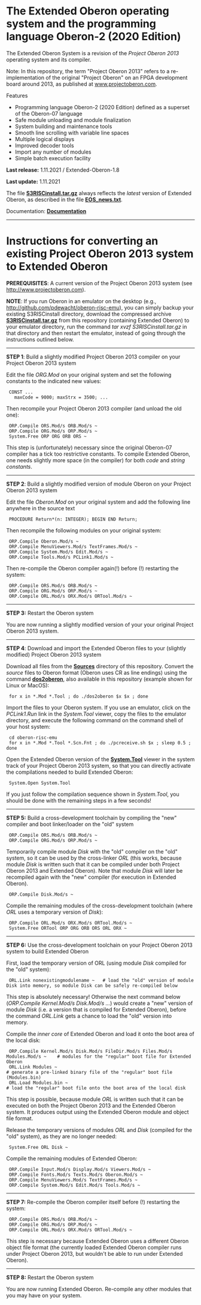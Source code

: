 # The Extended Oberon operating system and the programming language Oberon-2 (2020 Edition)
The Extended Oberon System is a revision of the *Project Oberon 2013* operating system and its compiler.

Note: In this repository, the term "Project Oberon 2013" refers to a re-implementation of the original "Project Oberon" on an FPGA development board around 2013, as published at www.projectoberon.com.

Features

* Programming language Oberon-2 (2020 Edition) defined as a superset of the Oberon-07 language
* Safe module unloading and module finalization
* System building and maintenance tools
* Smooth line scrolling with variable line spaces
* Multiple logical displays
* Improved decoder tools
* Import any number of modules
* Simple batch execution facility

**Last release:** 1.11.2021 / Extended-Oberon-1.8

**Last update:** 1.11.2021

The file [**S3RISCinstall.tar.gz**](Documentation/S3RISCinstall.tar.gz) always reflects the *latest* version of Extended Oberon, as described in the file [**EOS_news.txt**](EOS_news.txt).

Documentation: [**Documentation**](Documentation)

------------------------------------------------------

# Instructions for converting an existing Project Oberon 2013 system to Extended Oberon

**PREREQUISITES**: A current version of the Project Oberon 2013 system (see http://www.projectoberon.com).

**NOTE**: If you run Oberon in an emulator on the desktop (e.g., http://github.com/pdewacht/oberon-risc-emu), you can simply backup your existing S3RISCinstall directory, download the compressed archive [**S3RISCinstall.tar.gz**](Documentation/S3RISCinstall.tar.gz) from this repository (containing Extended Oberon) to your emulator directory, run the command *tar xvzf S3RISCinstall.tar.gz* in that directory and then restart the emulator, instead of going through the instructions outlined below.

------------------------------------------------------

**STEP 1**: Build a slightly modified Project Oberon 2013 compiler on your Project Oberon 2013 system

Edit the file *ORG.Mod* on your original system and set the following constants to the indicated new values:

     CONST ...
       maxCode = 9000; maxStrx = 3500; ...

Then recompile your Project Oberon 2013 compiler (and unload the old one):

     ORP.Compile ORS.Mod/s ORB.Mod/s ~
     ORP.Compile ORG.Mod/s ORP.Mod/s ~
     System.Free ORP ORG ORB ORS ~

This step is (unfortunately) necessary since the original Oberon-07 compiler has a tick too restrictive constants. To compile Extended Oberon, one needs slightly more space (in the compiler) for both *code* and *string constants*.

------------------------------------------------------

**STEP 2**: Build a slightly modified version of module Oberon on your Project Oberon 2013 system

Edit the file *Oberon.Mod* on your original system and add the following line anywhere in the source text

     PROCEDURE Return*(n: INTEGER); BEGIN END Return;

Then recompile the following modules on your original system:

     ORP.Compile Oberon.Mod/s ~
     ORP.Compile MenuViewers.Mod/s TextFrames.Mod/s ~
     ORP.Compile System.Mod/s Edit.Mod/s ~
     ORP.Compile Tools.Mod/s PCLink1.Mod/s ~

Then re-compile the Oberon compiler again(!) before (!) restarting the system:

     ORP.Compile ORS.Mod/s ORB.Mod/s ~
     ORP.Compile ORG.Mod/s ORP.Mod/s ~
     ORP.Compile ORL.Mod/s ORX.Mod/s ORTool.Mod/s ~

------------------------------------------------------

**STEP 3:** Restart the Oberon system

You are now running a slightly modified version  of your your original Project Oberon 2013 system.

------------------------------------------------------

**STEP 4**: Download and import the Extended Oberon files to your (slightly modified) Project Oberon 2013 system

Download all files from the [**Sources**](Sources/) directory of this repository. Convert the *source* files to Oberon format (Oberon uses CR as line endings) using the command [**dos2oberon**](dos2oberon), also available in this repository (example shown for Linux or MacOS):

     for x in *.Mod *.Tool ; do ./dos2oberon $x $x ; done

Import the files to your Oberon system. If you use an emulator, click on the *PCLink1.Run* link in the *System.Tool* viewer, copy the files to the emulator directory, and execute the following command on the command shell of your host system:

     cd oberon-risc-emu
     for x in *.Mod *.Tool *.Scn.Fnt ; do ./pcreceive.sh $x ; sleep 0.5 ; done

Open the Extended Oberon version of the [**System.Tool**](Sources/System.Tool) viewer in the system track of your Project Oberon 2013 system, so that you can directly activate the compilations needed to build Extended Oberon:

     System.Open System.Tool

If you just follow the compilation sequence shown in *System.Tool*, you should be done with the remaining steps in a few seconds!

------------------------------------------------------

**STEP 5:** Build a cross-development toolchain by compiling the "new" compiler and boot linker/loader on the "old" system

     ORP.Compile ORS.Mod/s ORB.Mod/s ~
     ORP.Compile ORG.Mod/s ORP.Mod/s ~

Temporarily compile module *Disk* with the "old" compiler on the "old" system, so it can be used by the cross-linker *ORL* (this works, because module *Disk* is written such that it can be compiled under both Project Oberon 2013 and Extended Oberon). Note that module *Disk* will later be recompiled again with the "new" compiler (for execution in Extended Oberon).

     ORP.Compile Disk.Mod/s ~

Compile the remaining modules of the cross-development toolchain (where *ORL* uses a temporary version of *Disk*):

     ORP.Compile ORL.Mod/s ORX.Mod/s ORTool.Mod/s ~
     System.Free ORTool ORP ORG ORB ORS ORL ORX ~

------------------------------------------------------

**STEP 6:** Use the cross-development toolchain on your Project Oberon 2013 system to build Extended Oberon

First, load the temporary version of ORL (using module *Disk* compiled for the "old" system):

     ORL.Link nonexistingmodulename ~   # load the "old" version of module Disk into memory, so module Disk can be safely re-compiled below

This step is absolutely necessary! Otherwise the next command below (*ORP.Compile Kernel.Mod/s Disk.Mod/s ...*) would create a "new" version of module *Disk* (i.e. a version that is compiled for Extended Oberon), before the command *ORL.Link* gets a chance to load the "old" version into memory.

Compile the *inner core* of Extended Oberon and load it onto the boot area of the local disk:

     ORP.Compile Kernel.Mod/s Disk.Mod/s FileDir.Mod/s Files.Mod/s Modules.Mod/s ~    # modules for the "regular" boot file for Extended Oberon
     ORL.Link Modules ~                                                    # generate a pre-linked binary file of the "regular" boot file (Modules.bin)
     ORL.Load Modules.bin ~                                                # load the "regular" boot file onto the boot area of the local disk

This step is possible, because module *ORL* is written such that it can be executed on both the Project Oberon 2013 and the Extended Oberon system. It produces output using the Extended Oberon module and object file format.

Release the temporary versions of modules *ORL* and *Disk* (compiled for the "old" system), as they are no longer needed:

     System.Free ORL Disk ~

Compile the remaining modules of Extended Oberon:

     ORP.Compile Input.Mod/s Display.Mod/s Viewers.Mod/s ~
     ORP.Compile Fonts.Mod/s Texts.Mod/s Oberon.Mod/s ~
     ORP.Compile MenuViewers.Mod/s TextFrames.Mod/s ~
     ORP.Compile System.Mod/s Edit.Mod/s Tools.Mod/s ~

------------------------------------------------------

**STEP 7:** Re-compile the Oberon compiler itself before (!) restarting the system:

     ORP.Compile ORS.Mod/s ORB.Mod/s ~
     ORP.Compile ORG.Mod/s ORP.Mod/s ~
     ORP.Compile ORL.Mod/s ORX.Mod/s ORTool.Mod/s ~

This step is necessary because Extended Oberon uses a different Oberon object file format (the currently loaded Extended Oberon compiler runs under Project Oberon 2013, but wouldn't be able to run under Extended Oberon).

------------------------------------------------------

**STEP 8:** Restart the Oberon system

You are now running Extended Oberon. Re-compile any other modules that you may have on your system.
